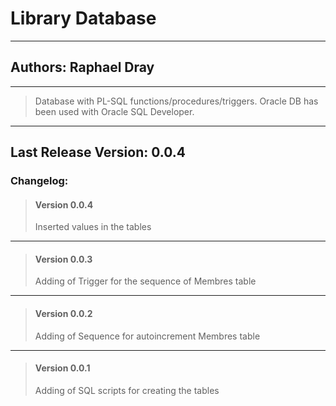 # Library Database 
---
## Authors: Raphael Dray
---
> Database with PL-SQL functions/procedures/triggers.
> Oracle DB has been used with Oracle SQL Developer.
---
## Last Release Version: 0.0.4
### Changelog:
> #### Version 0.0.4
> Inserted values in the tables
---
> #### Version 0.0.3
> Adding of Trigger for the sequence of Membres table
---
> #### Version 0.0.2
> Adding of Sequence for autoincrement Membres table
---
> #### Version 0.0.1
> Adding of SQL scripts for creating the tables

